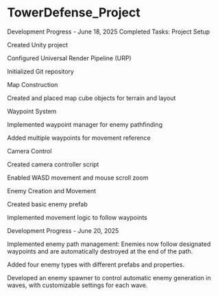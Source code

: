 # TowerDefense_Project
Development Progress - June 18, 2025
Completed Tasks:
Project Setup

Created Unity project

Configured Universal Render Pipeline (URP)

Initialized Git repository

Map Construction

Created and placed map cube objects for terrain and layout

Waypoint System

Implemented waypoint manager for enemy pathfinding

Added multiple waypoints for movement reference

Camera Control

Created camera controller script

Enabled WASD movement and mouse scroll zoom

Enemy Creation and Movement

Created basic enemy prefab

Implemented movement logic to follow waypoints



Development Progress - June 20, 2025


Implemented enemy path management: Enemies now follow designated waypoints and are automatically destroyed at the end of the path.

Added four enemy types with different prefabs and properties.

Developed an enemy spawner to control automatic enemy generation in waves, with customizable settings for each wave.

